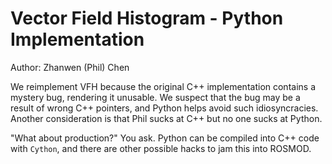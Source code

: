 # Vector Field Histogram - Python Implementation

Author: Zhanwen (Phil) Chen

We reimplement VFH because the original C++ implementation contains a
mystery bug, rendering it unusable. We suspect that the bug may be a result
of wrong C++ pointers, and Python helps avoid such idiosyncracies. Another
consideration is that Phil sucks at C++ but no one sucks at Python.

"What about production?" You ask. Python can be compiled into C++ code with
`Cython`, and there are other possible hacks to jam this into ROSMOD.
